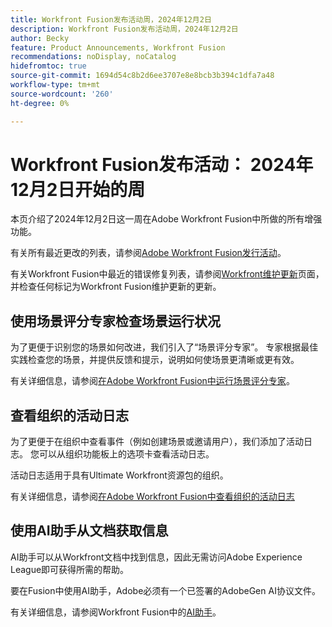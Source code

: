 ```yaml
---
title: Workfront Fusion发布活动周，2024年12月2日
description: Workfront Fusion发布活动周，2024年12月2日
author: Becky
feature: Product Announcements, Workfront Fusion
recommendations: noDisplay, noCatalog
hidefromtoc: true
source-git-commit: 1694d54c8b2d6ee3707e8e8bcb3b394c1dfa7a48
workflow-type: tm+mt
source-wordcount: '260'
ht-degree: 0%

---
```


# Workfront Fusion发布活动： 2024年12月2日开始的周

本页介绍了2024年12月2日这一周在Adobe Workfront Fusion中所做的所有增强功能。

有关所有最近更改的列表，请参阅[Adobe Workfront Fusion发行活动](../../../product-announcements/product-releases/fusion-release-activity/fusion-release-activity.md)。

有关Workfront Fusion中最近的错误修复列表，请参阅[Workfront维护更新](https://experienceleague.adobe.com/docs/workfront-known-issues/releases/current-updates.html)页面，并检查任何标记为Workfront Fusion维护更新的更新。

## 使用场景评分专家检查场景运行状况

为了更便于识别您的场景如何改进，我们引入了“场景评分专家”。 专家根据最佳实践检查您的场景，并提供反馈和提示，说明如何使场景更清晰或更有效。

有关详细信息，请参阅[在Adobe Workfront Fusion中运行场景评分专家](/help/quicksilver/workfront-fusion/scenarios/run-scenario-scoring.md)。

## 查看组织的活动日志

为了更便于在组织中查看事件（例如创建场景或邀请用户），我们添加了活动日志。 您可以从组织功能板上的选项卡查看活动日志。

活动日志适用于具有Ultimate Workfront资源包的组织。

有关详细信息，请参阅[在Adobe Workfront Fusion中查看组织的活动日志](/help/quicksilver/workfront-fusion/organizations/view-activity-logs-for-an-org.md)

## 使用AI助手从文档获取信息

AI助手可以从Workfront文档中找到信息，因此无需访问Adobe Experience League即可获得所需的帮助。

要在Fusion中使用AI助手，Adobe必须有一个已签署的AdobeGen AI协议文件。

有关详细信息，请参阅Workfront Fusion中的[AI助手](/help/quicksilver/workfront-fusion/get-started/fusion-ai-assistant.md)。

